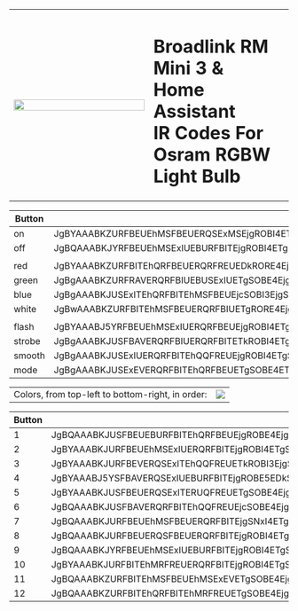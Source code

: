 
<table>
  <tr>
    <td width="49%">
      <img src="https://github.com/yahat/broadlink_mini_homeassistant_ir_codes_osram_rgb_light_bulb/blob/master/osram_rgb_lightbulb.JPG?raw=true" width="100%;">
    </td>
    <td width="49%">
      <h1>
      Broadlink RM Mini 3 &<br>
      Home Assistant<br>
      IR Codes For<br>
      Osram RGBW Light Bulb<br>
      </h1>
    </td>
  </tr>
</table>


|Button|Code|
|--|--|
|on|JgBYAAABKZURFBEUEhMSFBEUERQSExMSEjgROBI4ETgSOBE4EjgROBI4EDkSOBEUEhMRFBEVERQRFBITEhMSOBE4EjgROBI4EQAFHwABKEsRAAxWAAEoSxIADQU=|
|off|JgBQAAABKJYRFBEUEhMSExIUEBURFBITEjgROBI4ETgSOBE4EjgROBIUEDkSNxIUERQRFBITERUROBITEhQQORI4EDkSNxI4EQAFHwABKEsSAA0FAAAAAAAAAAA=|
|||
|red|JgBYAAABKZURFBITEhQRFBEUERQRFREUEDkRORE4EjgROBI4ETgSOBEUEhMSFBE4EhMSFBEUERQSOBE4EjgRFBE4ETkROBI4EQAFIgABKEsRAAxUAAEpShIADQU=|
|green|JgBgAAABKZURFRAVERQRFBIUEBUSExIUETgSOBE4EjgRORE4EjgSNxI4EhMSFBE4EhQRFBITEhQRFBI3EjgSExI4EjgROBI4EQAFIgABKUsRAAxXAAEpSxEADFQAAShLEgANBQAAAAAAAAAA|
|blue|JgBgAAABKJUSExITEhQRFBITEhMSFBEUEjcSOBI3EjgSOBE4EjgROBITETkRFBI4ERQRFBITEhQROBITEjgRFBI4ETgSOBE4EgAFHwABKUoSAAxTAAEoSxIADFIAAShLEgANBQAAAAAAAAAA|
|white|JgBwAAABKZURFBITEhMSFBEUERQRFBIUETgRORE4EjgQORI4ETgSOBE4EjgRFBEUEhMSExIUERQRFBITEjgROBI4EjcSOBI3EQAFIAABKEsRAAxSAAEqSREADFIAASlKEgAMUgABKEsRAAxSAAEnTBEADQUAAAAAAAAAAA==|
|||
|flash|JgBYAAABJ5YRFBEUEhMSExIUERQRFBEUEjgROBI4ETgRORE4EjgROBI4ETgSOBE4ERQSExIUERQRFBITEhMRFRE4EjgROBI3EgAFHwABJ0sSAAxSAAEoShIADQU=|
|strobe|JgBgAAABKJUSFBAVERQRFBIUERQRFBITETkROBI4ETgROBI4ETgSOBI3EjgRFBITETkRFBITEhMRFREUEjcSOBEUEjgROBI4EQAFHwABKEsRAAxSAAEoShIADFIAASdLEgANBQAAAAAAAAAA|
|smooth|JgBgAAABKJUSExIUERQRFBITEhQQFREUEjgROBI4ETgSOBA5EjgROBI4ETgSOBEUETgSFBEUEhMSExIUERQQORITEjgSOBE4EQAFHwABKEsSAAxSAAEnTBEADFIAAShLEgANBQAAAAAAAAAA|
|mode|JgBgAAABKJUSExEVERQRFBITEhQRFBEUETgSOBE4ETkROBI4ETgSOBE4EjgRFBE4EjgRFBITEhQRFBAVEjgQFRAVETgSOBE4EQAFIAABKEoSAAxRAAEpShIADFEAAShLEgANBQAAAAAAAAAA|

<table>
  <tr>
    <td>
      Colors, from top-left to bottom-right, in order:
    </td>
    <td>
      <img src="https://github.com/yahat/broadlink_mini_homeassistant_ir_codes_osram_rgbw_light_bulb/blob/master/colors.JPG?raw=true">
    </td>
  </tr>
</table>

|Button|Code|
|--|--|
|1|JgBQAAABKJUSFBEUEBURFBITEhQRFBEUEjgROBE4EjgROBI4EjcSOBEUEhMSOBE4EhMSFBEUERQROBI4EhMRFBI4ETgSOBE4EgAFHgABKEsSAA0FAAAAAAAAAAA=|
|2|JgBYAAABKJURFBEUEhMSExIUERQRFBITEjgROBI4ETgSOBE4EjgROBI4ERQROBI4ERQSExITEhQRFBE4EhQRFBE4EjgROBI4EQAFHwABKEsRAAxSAAEnSxIADQU=|
|3|JgBYAAABKJURFBEVERQSExITEhQQFREUETkROBI3EjgSNxI4ETgSOBEUEjgROBI4EBURFBITEhQROBITEhMSFBE4EjgROBI4EQAFHwABKEsRAAxSAAEoSxEADQU=|
|4|JgBYAAABJ5YSFBAVERQSExIUEBURFBITEjgROBE5EDkSOBE4ETkROBITEhQQFREUETgSFBEUEBUSOBE4ETgSOBEUEjgROBI4EQAFHwABJ0sSAAxTAAEoShIADQU=|
|5|JgBYAAABKJUSFBEUERQSExITERUQFREUETgSOBE4EjgROBE5ETgSOBE4ERQSFBEUETgSExIUERQRFBE4EjgROBIUETgROBI4EAAFIAABJ0wRAAxRAAEoSxEADQU=|
|6|JgBQAAABKJUSFBAVERQRFBITEhQQFREUEjcSOBE4EjgROBE5ETgSOBEUETgSExIUEDkSExITEhQROBITEjgROBQREjgROBI4EQAFHwABKEsRAA0FAAAAAAAAAAA=|
|7|JgBQAAABKJURFBEUEhMSFBEUERQRFBITEjgSNxI4ETgSOBE4ETkROBITEhMROREUEjgRFBAVEhMRORE4EhMSOBEUEjgQORI4EQAFHwABKEsRAA0FAAAAAAAAAAA=|
|8|JgBQAAABKJURFBEUERQSFBEUERQRFBITEjgROBI4ETgSOBE4EjgROBE4EhQROBITETkRFBITEhMSFBE4EhMSOBAVEjcSOBE4EgAFHgABKEsRAA0FAAAAAAAAAAA=|
|9|JgBQAAABKJYRFBEUEhMSExIUEBURFBITEjgROBI4ETgSOBE4EjgROBITEjgROBITEjgRFBITEhMSOBEUEhMSOBEUEjgROBE4EgAFHgABJ0wSAA0FAAAAAAAAAAA=|
|10|JgBYAAABKJURFBITEhMRFREUERQRFBITEjgROBI4ETgSOBE4EjcRORITEhMSFBE4EjcSFBEUERQSOBE4EjgRFBEUETgSOBE4EgAFHgABKEsSAAxRAAEnTBAADQU=|
|11|JgBQAAABKZURFBITEhMSFBEUEhMSExEVETgSOBE4EjgROBE5ETgSOBE4EhMSFBE4EjgRFBEUEhMSFBE4EjgRFBEUEjgROBI4EQAFHwABKEsRAA0FAAAAAAAAAAA=|
|12|JgBQAAABKZURFBITEhQRFBITEhMRFREUETgSOBE4EjgROBI4ETgSOBEUETgSExI4EjcSFBEUEhMSOBEUETgSExIUETgSOBE4EgAFHgABKUoSAA0FAAAAAAAAAAA=|
